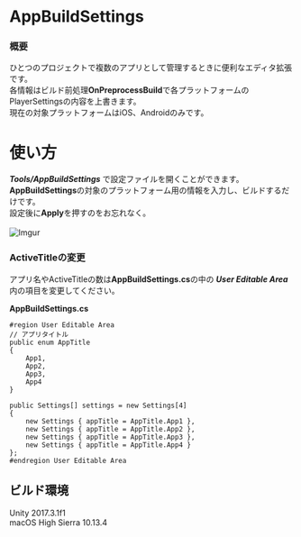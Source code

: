 # AppBuildSettings
### 概要
ひとつのプロジェクトで複数のアプリとして管理するときに便利なエディタ拡張です。  
各情報はビルド前処理**OnPreprocessBuild**で各プラットフォームのPlayerSettingsの内容を上書きます。  
現在の対象プラットフォームはiOS、Androidのみです。  

# 使い方
***Tools/AppBuildSettings*** で設定ファイルを開くことができます。  
**AppBuildSettings**の対象のプラットフォーム用の情報を入力し、ビルドするだけです。<br>
設定後に**Apply**を押すのをお忘れなく。  
<br>
![Imgur](https://i.imgur.com/XQy09o1.png)
<br>

### ActiveTitleの変更  
アプリ名やActiveTitleの数は**AppBuildSettings.cs**の中の ***User Editable Area*** 内の項目を変更してください。  
  
**AppBuildSettings.cs**
```
#region User Editable Area
// アプリタイトル
public enum AppTitle
{
    App1,
    App2,
    App3,
    App4
}

public Settings[] settings = new Settings[4]
{
    new Settings { appTitle = AppTitle.App1 },
    new Settings { appTitle = AppTitle.App2 },
    new Settings { appTitle = AppTitle.App3 },
    new Settings { appTitle = AppTitle.App4 }
};
#endregion User Editable Area
```

## ビルド環境
Unity 2017.3.1f1<br>
macOS High Sierra 10.13.4
